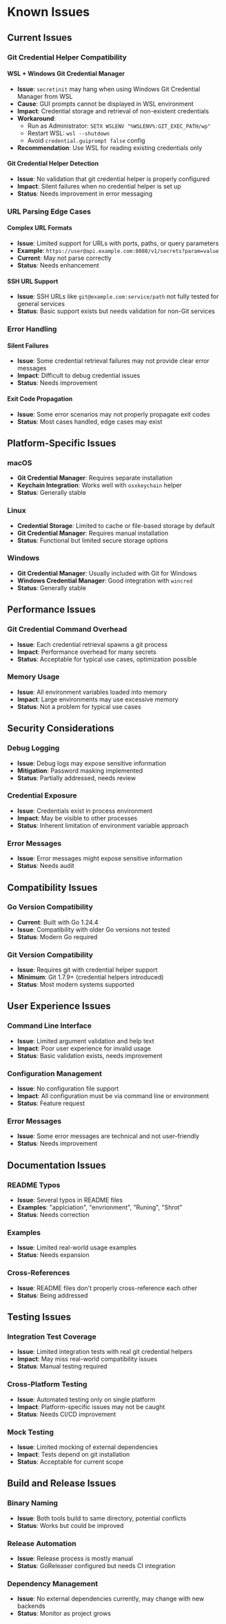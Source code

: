 # Known Issues

## Current Issues

### Git Credential Helper Compatibility

#### WSL + Windows Git Credential Manager
- **Issue**: `secretinit` may hang when using Windows Git Credential Manager from WSL
- **Cause**: GUI prompts cannot be displayed in WSL environment
- **Impact**: Credential storage and retrieval of non-existent credentials
- **Workaround**: 
  - Run as Administrator: `SETX WSLENV "%WSLENV%:GIT_EXEC_PATH/wp"`
  - Restart WSL: `wsl --shutdown`
  - Avoid `credential.guiprompt false` config
- **Recommendation**: Use WSL for reading existing credentials only

#### Git Credential Helper Detection
- **Issue**: No validation that git credential helper is properly configured
- **Impact**: Silent failures when no credential helper is set up
- **Status**: Needs improvement in error messaging

### URL Parsing Edge Cases

#### Complex URL Formats
- **Issue**: Limited support for URLs with ports, paths, or query parameters
- **Example**: `https://user@api.example.com:8080/v1/secrets?param=value`
- **Current**: May not parse correctly
- **Status**: Needs enhancement

#### SSH URL Support
- **Issue**: SSH URLs like `git@example.com:service/path` not fully tested for general services
- **Status**: Basic support exists but needs validation for non-Git services

### Error Handling

#### Silent Failures
- **Issue**: Some credential retrieval failures may not provide clear error messages
- **Impact**: Difficult to debug credential issues
- **Status**: Needs improvement

#### Exit Code Propagation
- **Issue**: Some error scenarios may not properly propagate exit codes
- **Status**: Most cases handled, edge cases may exist

## Platform-Specific Issues

### macOS
- **Git Credential Manager**: Requires separate installation
- **Keychain Integration**: Works well with `osxkeychain` helper
- **Status**: Generally stable

### Linux
- **Credential Storage**: Limited to cache or file-based storage by default
- **Git Credential Manager**: Requires manual installation
- **Status**: Functional but limited secure storage options

### Windows
- **Git Credential Manager**: Usually included with Git for Windows
- **Windows Credential Manager**: Good integration with `wincred`
- **Status**: Generally stable

## Performance Issues

### Git Credential Command Overhead
- **Issue**: Each credential retrieval spawns a git process
- **Impact**: Performance overhead for many secrets
- **Status**: Acceptable for typical use cases, optimization possible

### Memory Usage
- **Issue**: All environment variables loaded into memory
- **Impact**: Large environments may use excessive memory
- **Status**: Not a problem for typical use cases

## Security Considerations

### Debug Logging
- **Issue**: Debug logs may expose sensitive information
- **Mitigation**: Password masking implemented
- **Status**: Partially addressed, needs review

### Credential Exposure
- **Issue**: Credentials exist in process environment
- **Impact**: May be visible to other processes
- **Status**: Inherent limitation of environment variable approach

### Error Messages
- **Issue**: Error messages might expose sensitive information
- **Status**: Needs audit

## Compatibility Issues

### Go Version Compatibility
- **Current**: Built with Go 1.24.4
- **Issue**: Compatibility with older Go versions not tested
- **Status**: Modern Go required

### Git Version Compatibility
- **Issue**: Requires git with credential helper support
- **Minimum**: Git 1.7.9+ (credential helpers introduced)
- **Status**: Most modern systems supported

## User Experience Issues

### Command Line Interface
- **Issue**: Limited argument validation and help text
- **Impact**: Poor user experience for invalid usage
- **Status**: Basic validation exists, needs improvement

### Configuration Management
- **Issue**: No configuration file support
- **Impact**: All configuration must be via command line or environment
- **Status**: Feature request

### Error Messages
- **Issue**: Some error messages are technical and not user-friendly
- **Status**: Needs improvement

## Documentation Issues

### README Typos
- **Issue**: Several typos in README files
- **Examples**: "applciation", "envrionment", "Runing", "Shrot"
- **Status**: Needs correction

### Examples
- **Issue**: Limited real-world usage examples
- **Status**: Needs expansion

### Cross-References
- **Issue**: README files don't properly cross-reference each other
- **Status**: Being addressed

## Testing Issues

### Integration Test Coverage
- **Issue**: Limited integration tests with real git credential helpers
- **Impact**: May miss real-world compatibility issues
- **Status**: Manual testing required

### Cross-Platform Testing
- **Issue**: Automated testing only on single platform
- **Impact**: Platform-specific issues may not be caught
- **Status**: Needs CI/CD improvement

### Mock Testing
- **Issue**: Limited mocking of external dependencies
- **Impact**: Tests depend on git installation
- **Status**: Acceptable for current scope

## Build and Release Issues

### Binary Naming
- **Issue**: Both tools build to same directory, potential conflicts
- **Status**: Works but could be improved

### Release Automation
- **Issue**: Release process is mostly manual
- **Status**: GoReleaser configured but needs CI integration

### Dependency Management
- **Issue**: No external dependencies currently, may change with new backends
- **Status**: Monitor as project grows
